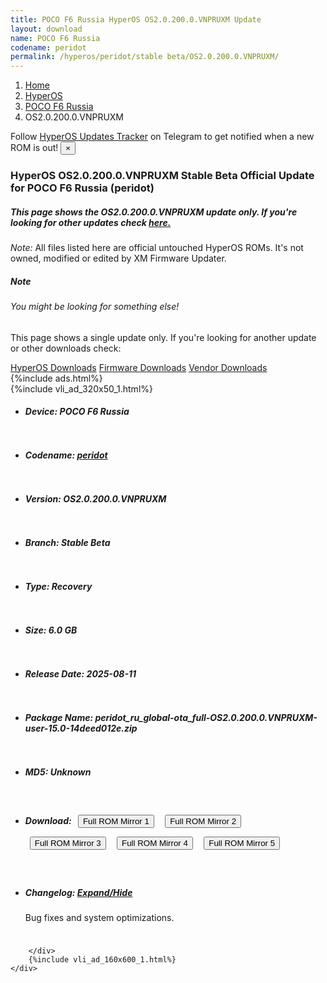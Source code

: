 ```yaml
---
title: POCO F6 Russia HyperOS OS2.0.200.0.VNPRUXM Update
layout: download
name: POCO F6 Russia
codename: peridot
permalink: /hyperos/peridot/stable beta/OS2.0.200.0.VNPRUXM/
---
```

<nav aria-label="breadcrumb">
    <ol class="breadcrumb">
        <li class="breadcrumb-item"><a href="/">Home</a></li>
        <li class="breadcrumb-item"><a href="/hyperos/">HyperOS</a></li>
        <li class="breadcrumb-item"><a href="/hyperos/peridot/">POCO F6 Russia</a></li>
        <li class="breadcrumb-item active" aria-current="page">OS2.0.200.0.VNPRUXM</li>
    </ol>
</nav>
<div class="alert alert-primary alert-dismissible fade show" role="alert">
    Follow <a href="https://t.me/MIUIUpdatesTracker" class="alert-link">HyperOS Updates Tracker</a> on Telegram to get
    notified when a new ROM is out!
    <button type="button" class="close" data-dismiss="alert" aria-label="Close">
        <span aria-hidden="true">&times;</span>
    </button>
</div>
<div class="col-12 mx-auto">
    <h3 class="title bg-light p-2 rounded">HyperOS OS2.0.200.0.VNPRUXM Stable Beta Official Update for POCO F6 Russia (peridot)</h3>
    <h5>This page shows the OS2.0.200.0.VNPRUXM update only. If you're looking for other updates check
        <a href="/hyperos/peridot/">here.</a></h5>
    <p><i>Note: </i>All files listed here are official untouched HyperOS ROMs.
        It's not owned, modified or edited by XM Firmware Updater.</p>
    <div class="card">
        <div class="card-body">
            <h5 class="card-title">Note</h5>
            <h6 class="card-subtitle mb-2 text-muted">You might be looking for something else!</h6>
            <p class="card-text">This page shows a single update only.
                If you're looking for another update or other downloads check:</p>
            <a href="/hyperos/" class="card-link">HyperOS Downloads</a>
            <a href="/firmware/" class="card-link">Firmware Downloads</a>
            <a href="/vendor/" class="card-link">Vendor Downloads</a>
        </div>
    </div>
    {%include ads.html%}
    <div class="row justify-content-center">
        <div class="col-10" id="downloads">
                    <div class="card card-body">
            {%include vli_ad_320x50_1.html%}
            <ul class="list-unstyled">
                <li style="padding-bottom: 10px;">
                    <h5><b>Device: </b>POCO F6 Russia</h5>
                </li>
                <li style="padding-bottom: 10px;">
                    <h5><b>Codename: </b> <a href="/hyperos/peridot/" target="_blank">peridot</a> </h5>
                </li>
                <li style="padding-bottom: 10px;">
                    <h5><b>Version: </b>OS2.0.200.0.VNPRUXM</h5>
                </li>
                <li style="padding-bottom: 10px;">
                    <h5><b>Branch: </b>Stable Beta</h5>
                </li>
                <li style="padding-bottom: 10px;">
                    <h5><b>Type: </b>Recovery</h5>
                </li>
                <li style="padding-bottom: 10px;">
                    <h5><b>Size: </b>6.0 GB</h5>
                </li>
                <li style="padding-bottom: 10px;">
                    <h5><b>Release Date: </b>2025-08-11</h5>
                </li>
                <li style="padding-bottom: 10px;">
                    <h5><b>Package Name: </b><span id="filename" class="text-dark">peridot_ru_global-ota_full-OS2.0.200.0.VNPRUXM-user-15.0-14deed012e.zip</span></h5>
                </li>
                <li style="padding-bottom: 10px;">
                    <h5><b>MD5: </b><span id="md5" class="text-muted">Unknown</span></h5>
                </li>
                <li style="padding-bottom: 10px;">
                    <h5><b>Download: </b> <button type="button" id="download" class="btn btn-primary" style="margin: 7px;" onclick="window.open('https://cdnorg.d.miui.com/OS2.0.200.0.VNPRUXM/peridot_ru_global-ota_full-OS2.0.200.0.VNPRUXM-user-15.0-14deed012e.zip', '_blank');"><i class="fa fa-download"></i> Full ROM Mirror 1</button> <button type="button" id="download" class="btn btn-primary" style="margin: 7px;" onclick="window.open('https://bkt-sgp-miui-ota-update-alisgp.oss-ap-southeast-1.aliyuncs.com/OS2.0.200.0.VNPRUXM/peridot_ru_global-ota_full-OS2.0.200.0.VNPRUXM-user-15.0-14deed012e.zip', '_blank');"><i class="fa fa-download"></i> Full ROM Mirror 2</button> <button type="button" id="download" class="btn btn-primary" style="margin: 7px;" onclick="window.open('https://bn.d.miui.com/OS2.0.200.0.VNPRUXM/peridot_ru_global-ota_full-OS2.0.200.0.VNPRUXM-user-15.0-14deed012e.zip', '_blank');"><i class="fa fa-download"></i> Full ROM Mirror 3</button> <button type="button" id="download" class="btn btn-primary" style="margin: 7px;" onclick="window.open('https://bigota.d.miui.com/OS2.0.200.0.VNPRUXM/peridot_ru_global-ota_full-OS2.0.200.0.VNPRUXM-user-15.0-14deed012e.zip', '_blank');"><i class="fa fa-download"></i> Full ROM Mirror 4</button> <button type="button" id="download" class="btn btn-primary" style="margin: 7px;" onclick="window.open('https://hugeota.d.miui.com/OS2.0.200.0.VNPRUXM/peridot_ru_global-ota_full-OS2.0.200.0.VNPRUXM-user-15.0-14deed012e.zip', '_blank');"><i class="fa fa-download"></i> Full ROM Mirror 5</button></h5>
                </li>
                <li style="padding-bottom: 10px;">
                    <h5><b>Changelog: </b><a href="#peridot_1_changelog" data-toggle="collapse" role="button"
                            aria-expanded="false" aria-controls="peridot_1_changelog"> <i class="fa fa-arrow-down"
                                aria-hidden="true"></i> Expand/Hide</a></h5>
                    <div class="collapse" id="peridot_1_changelog">
                        <p id="changelog_text">Bug fixes and system optimizations.</p>
                    </div>
                </li>
            </ul>
        </div>

        </div>
        {%include vli_ad_160x600_1.html%}
    </div>
</div>
